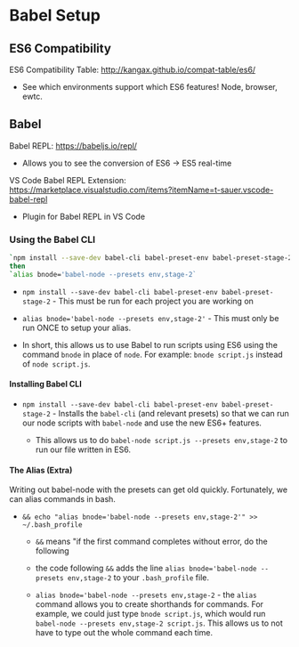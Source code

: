 # Babel Setup

## ES6 Compatibility

ES6 Compatibility Table: <http://kangax.github.io/compat-table/es6/>

* See which environments support which ES6 features! Node, browser, ewtc.

## Babel

Babel REPL: <https://babeljs.io/repl/>

* Allows you to see the conversion of ES6 -> ES5 real-time

VS Code Babel REPL Extension: <https://marketplace.visualstudio.com/items?itemName=t-sauer.vscode-babel-repl>

* Plugin for Babel REPL in VS Code

### Using the Babel CLI

```bash
`npm install --save-dev babel-cli babel-preset-env babel-preset-stage-2` 
then
`alias bnode='babel-node --presets env,stage-2`
```

* `npm install --save-dev babel-cli babel-preset-env babel-preset-stage-2` - This must be run for each project you are working on

* `alias bnode='babel-node --presets env,stage-2'` - This must only be run ONCE to setup your alias.

* In short, this allows us to use Babel to run scripts using ES6 using the command `bnode` in place of `node`. For example: `bnode script.js` instead of `node script.js`.

#### Installing Babel CLI

* `npm install --save-dev babel-cli babel-preset-env babel-preset-stage-2` - Installs the `babel-cli` (and relevant presets) so that we can run our node scripts with `babel-node` and use the new ES6+ features.

  * This allows us to do `babel-node script.js --presets env,stage-2` to run our file written in ES6.

#### The Alias (Extra)

Writing out babel-node with the presets can get old quickly. Fortunately, we can alias commands in bash.

* `&& echo "alias bnode='babel-node --presets env,stage-2'" >> ~/.bash_profile`
  
  * `&&` means "if the first command completes without error, do the following
  
  * the code following `&&` adds the line `alias bnode='babel-node --presets env,stage-2` to your `.bash_profile` file.
  
  * `alias bnode='babel-node --presets env,stage-2` - the `alias` command allows you to create shorthands for commands. For example, we could just type `bnode script.js`, which would run `babel-node --presets env,stage-2 script.js`. This allows us to not have to type out the whole command each time.
